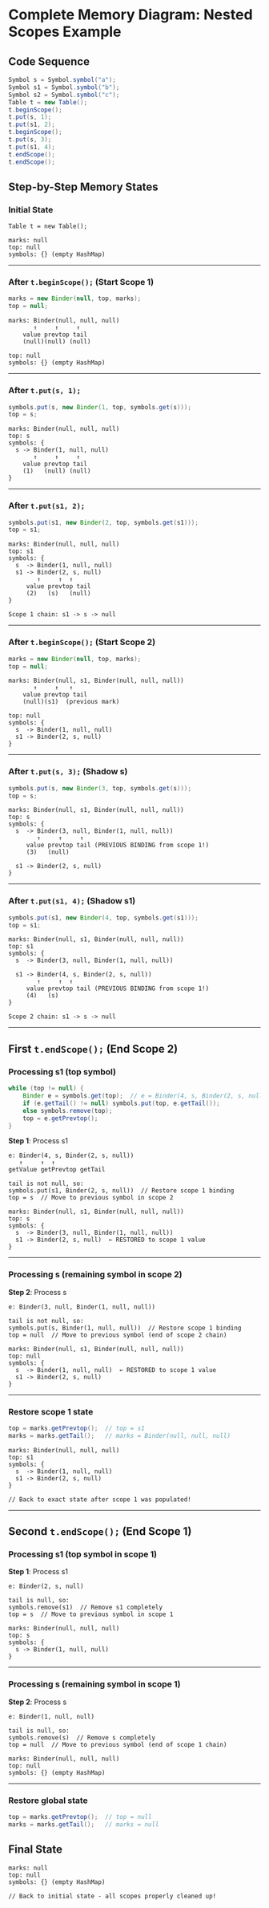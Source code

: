 # Complete Memory Diagram: Nested Scopes Example

## Code Sequence
```java
Symbol s = Symbol.symbol("a");
Symbol s1 = Symbol.symbol("b"); 
Symbol s2 = Symbol.symbol("c");
Table t = new Table();
t.beginScope();
t.put(s, 1);
t.put(s1, 2);
t.beginScope();
t.put(s, 3);
t.put(s1, 4);
t.endScope();
t.endScope();
```

## Step-by-Step Memory States

### Initial State
```
Table t = new Table();

marks: null
top: null
symbols: {} (empty HashMap)
```

---

### After `t.beginScope();` (Start Scope 1)
```java
marks = new Binder(null, top, marks);
top = null;
```

```
marks: Binder(null, null, null)
       ↑     ↑     ↑
    value prevtop tail
    (null)(null) (null)

top: null
symbols: {} (empty HashMap)
```

---

### After `t.put(s, 1);`
```java
symbols.put(s, new Binder(1, top, symbols.get(s)));
top = s;
```

```
marks: Binder(null, null, null)
top: s
symbols: { 
  s -> Binder(1, null, null)
       ↑     ↑     ↑
    value prevtop tail
    (1)   (null) (null)
}
```

---

### After `t.put(s1, 2);`
```java
symbols.put(s1, new Binder(2, top, symbols.get(s1)));
top = s1;
```

```
marks: Binder(null, null, null)
top: s1
symbols: { 
  s  -> Binder(1, null, null)
  s1 -> Binder(2, s, null)
        ↑     ↑  ↑
     value prevtop tail
     (2)   (s)   (null)
}

Scope 1 chain: s1 -> s -> null
```

---

### After `t.beginScope();` (Start Scope 2)
```java
marks = new Binder(null, top, marks);
top = null;
```

```
marks: Binder(null, s1, Binder(null, null, null))
       ↑     ↑   ↑
    value prevtop tail
    (null)(s1)  (previous mark)

top: null
symbols: { 
  s  -> Binder(1, null, null)
  s1 -> Binder(2, s, null)
}
```

---

### After `t.put(s, 3);` (Shadow s)
```java
symbols.put(s, new Binder(3, top, symbols.get(s)));
top = s;
```

```
marks: Binder(null, s1, Binder(null, null, null))
top: s
symbols: { 
  s  -> Binder(3, null, Binder(1, null, null))
        ↑     ↑     ↑
     value prevtop tail (PREVIOUS BINDING from scope 1!)
     (3)   (null) 
     
  s1 -> Binder(2, s, null)
}
```

---

### After `t.put(s1, 4);` (Shadow s1)
```java
symbols.put(s1, new Binder(4, top, symbols.get(s1)));
top = s1;
```

```
marks: Binder(null, s1, Binder(null, null, null))
top: s1
symbols: { 
  s  -> Binder(3, null, Binder(1, null, null))
  
  s1 -> Binder(4, s, Binder(2, s, null))
        ↑     ↑  ↑
     value prevtop tail (PREVIOUS BINDING from scope 1!)
     (4)   (s)
}

Scope 2 chain: s1 -> s -> null
```

---

## First `t.endScope();` (End Scope 2)

### Processing s1 (top symbol)
```java
while (top != null) {
    Binder e = symbols.get(top);  // e = Binder(4, s, Binder(2, s, null))
    if (e.getTail() != null) symbols.put(top, e.getTail());
    else symbols.remove(top);
    top = e.getPrevtop();
}
```

**Step 1**: Process s1
```
e: Binder(4, s, Binder(2, s, null))
   ↑     ↑  ↑
getValue getPrevtop getTail

tail is not null, so:
symbols.put(s1, Binder(2, s, null))  // Restore scope 1 binding
top = s  // Move to previous symbol in scope 2
```

```
marks: Binder(null, s1, Binder(null, null, null))
top: s
symbols: { 
  s  -> Binder(3, null, Binder(1, null, null))
  s1 -> Binder(2, s, null)  ← RESTORED to scope 1 value
}
```

---

### Processing s (remaining symbol in scope 2)
**Step 2**: Process s
```
e: Binder(3, null, Binder(1, null, null))

tail is not null, so:
symbols.put(s, Binder(1, null, null))  // Restore scope 1 binding
top = null  // Move to previous symbol (end of scope 2 chain)
```

```
marks: Binder(null, s1, Binder(null, null, null))
top: null
symbols: { 
  s  -> Binder(1, null, null)  ← RESTORED to scope 1 value
  s1 -> Binder(2, s, null)
}
```

---

### Restore scope 1 state
```java
top = marks.getPrevtop();  // top = s1
marks = marks.getTail();   // marks = Binder(null, null, null)
```

```
marks: Binder(null, null, null)
top: s1
symbols: { 
  s  -> Binder(1, null, null)
  s1 -> Binder(2, s, null)
}

// Back to exact state after scope 1 was populated!
```

---

## Second `t.endScope();` (End Scope 1)

### Processing s1 (top symbol in scope 1)
**Step 1**: Process s1
```
e: Binder(2, s, null)

tail is null, so:
symbols.remove(s1)  // Remove s1 completely
top = s  // Move to previous symbol in scope 1
```

```
marks: Binder(null, null, null)
top: s
symbols: { 
  s -> Binder(1, null, null)
}
```

---

### Processing s (remaining symbol in scope 1)
**Step 2**: Process s
```
e: Binder(1, null, null)

tail is null, so:
symbols.remove(s)  // Remove s completely
top = null  // Move to previous symbol (end of scope 1 chain)
```

```
marks: Binder(null, null, null)
top: null
symbols: {} (empty HashMap)
```

---

### Restore global state
```java
top = marks.getPrevtop();  // top = null
marks = marks.getTail();   // marks = null
```

## Final State
```
marks: null
top: null
symbols: {} (empty HashMap)

// Back to initial state - all scopes properly cleaned up!
```
